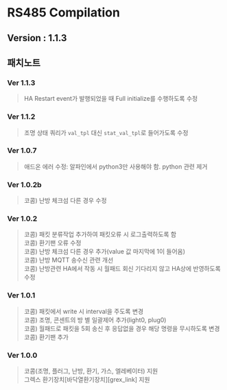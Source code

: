 RS485 Compilation
=================
Version : 1.1.3
----------------

## 패치노트
### Ver 1.1.3
> HA Restart event가 발행되었을 때 Full initialize를 수행하도록 수정
### Ver 1.1.2
> 조명 상태 쿼리가 `val_tpl` 대신 `stat_val_tpl`로 들어가도록 수정
### Ver 1.0.7
> 애드온 에러 수정: 알파인에서 python3만 사용해야 함. python 관련 제거
### Ver 1.0.2b
> 코콤) 난방 체크섬 다른 경우 수정  
### Ver 1.0.2
> 코콤) 패킷 분류작업 추가하여 패킷오류 시 로그출력하도록 함  
> 코콤) 환기팬 오류 수정  
> 코콤) 난방 체크섬 다른 경우 추가(value 값 마지막에 1이 들어옴)  
> 코콤) 난방 MQTT 송수신 관련 개선  
> 코콤) 난방관련 HA에서 작동 시 월패드 회신 기다리지 않고 HA상에 반영하도록 수정  
### Ver 1.0.1
> 코콤) 패킷에서 write 시 interval을 주도록 변경  
> 코콤) 조명, 콘센트의 방 별 일괄제어 추가(light0, plug0)  
> 코콤) 월패드로 패킷을 5회 송신 후 응답없을 경우 해당 명령을 무시하도록 변경  
> 코콤) 환기팬 추가  
### Ver 1.0.0
> 코콤(조명, 플러그, 난방, 환기, 가스, 엘레베이터) 지원  
> 그렉스 환기장치[바닥열환기장치][grex_link] 지원  

